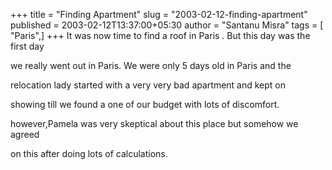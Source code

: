 +++
title = "Finding Apartment"
slug = "2003-02-12-finding-apartment"
published = 2003-02-12T13:37:00+05:30
author = "Santanu Misra"
tags = [ "Paris",]
+++
It was now time to find a roof in Paris . But this day was the first day
we really went out in Paris. We were only 5 days old in Paris and the
relocation lady started with a very very bad apartment and kept on
showing till we found a one of our budget with lots of discomfort.
however,Pamela was very skeptical about this place but somehow we agreed
on this after doing lots of calculations.
